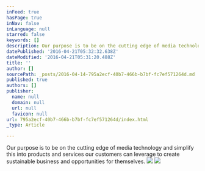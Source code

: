 ```yaml
---
inFeed: true
hasPage: true
inNav: false
inLanguage: null
starred: false
keywords: []
description: Our purpose is to be on the cutting edge of media technology and simplify this into products and services our customers can leverage to create sustainable business and opportunities for themselves.
datePublished: '2016-04-21T05:32:32.638Z'
dateModified: '2016-04-21T05:31:20.488Z'
title: ''
author: []
sourcePath: _posts/2016-04-14-795a2ecf-40b7-466b-b7bf-fc7ef571264d.md
published: true
authors: []
publisher:
  name: null
  domain: null
  url: null
  favicon: null
url: 795a2ecf-40b7-466b-b7bf-fc7ef571264d/index.html
_type: Article

---
```

Our purpose is to be on the cutting edge of media technology and simplify this into products and services our customers can leverage to create sustainable business and opportunities for themselves.
![](https://the-grid-user-content.s3-us-west-2.amazonaws.com/9fb293ce-22a3-45a3-a6bb-aba9ba86afda.jpg)
![](https://the-grid-user-content.s3-us-west-2.amazonaws.com/e1859be5-2d6e-45e9-8ffb-e3cc7b932031.jpg)
